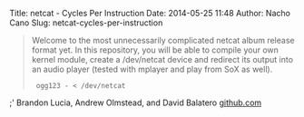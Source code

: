 Title: netcat - Cycles Per Instruction
Date: 2014-05-25 11:48
Author: Nacho Cano
Slug: netcat-cycles-per-instruction

> Welcome to the most unnecessarily complicated netcat album release
> format yet. In this repository, you will be able to compile your own
> kernel module, create a /dev/netcat device and redirect its output
> into an audio player (tested with mplayer and play from SoX as well).
>
>      ogg123 - < /dev/netcat

;' Brandon Lucia, Andrew Olmstead, and David Balatero [github.com][]

  [github.com]: https://github.com/usrbinnc/netcat-cpi-kernel-module
    "netcat - Cycles Per Instruction"

